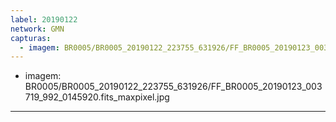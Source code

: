 ```yaml
---
label: 20190122
network: GMN
capturas:
  - imagem: BR0005/BR0005_20190122_223755_631926/FF_BR0005_20190123_003719_992_0145920.fits_maxpixel.jpg
---
```

  - imagem: BR0005/BR0005_20190122_223755_631926/FF_BR0005_20190123_003719_992_0145920.fits_maxpixel.jpg
---
